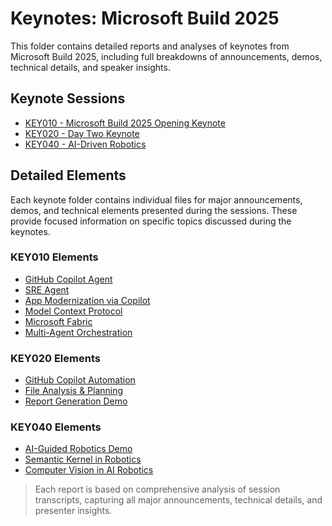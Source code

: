 # Keynotes: Microsoft Build 2025

This folder contains detailed reports and analyses of keynotes from Microsoft Build 2025, including full breakdowns of announcements, demos, technical details, and speaker insights.

## Keynote Sessions
- [KEY010 - Microsoft Build 2025 Opening Keynote](KEY010/KEY010-transcript-based-report.md)
- [KEY020 - Day Two Keynote](KEY020/KEY020-transcript-based-report.md)
- [KEY040 - AI-Driven Robotics](KEY040/KEY040-transcript-based-report.md)

## Detailed Elements

Each keynote folder contains individual files for major announcements, demos, and technical elements presented during the sessions. These provide focused information on specific topics discussed during the keynotes.

### KEY010 Elements
- [GitHub Copilot Agent](KEY010/elements/github-copilot-agent.md)
- [SRE Agent](KEY010/elements/sre-agent.md)
- [App Modernization via Copilot](KEY010/elements/app-modernization-via-copilot.md)
- [Model Context Protocol](KEY010/elements/model-context-protocol.md)
- [Microsoft Fabric](KEY010/elements/microsoft-fabric.md)
- [Multi-Agent Orchestration](KEY010/elements/multi-agent-orchestration.md)

### KEY020 Elements
- [GitHub Copilot Automation](KEY020/elements/github-copilot-automation.md)
- [File Analysis & Planning](KEY020/elements/file-analysis-planning.md)
- [Report Generation Demo](KEY020/elements/report-generation-demo.md)

### KEY040 Elements
- [AI-Guided Robotics Demo](KEY040/elements/ai-guided-robotics-demo.md)
- [Semantic Kernel in Robotics](KEY040/elements/semantic-kernel-robotics.md)
- [Computer Vision in AI Robotics](KEY040/elements/computer-vision-robotics.md)

> Each report is based on comprehensive analysis of session transcripts, capturing all major announcements, technical details, and presenter insights.
